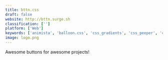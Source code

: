 ```yaml
---
title: bttn.css
draft: false 
website: http://bttn.surge.sh
classification: ['']
platform: ['Web']
keywords: ['animista', 'balloon.css', 'css_gradients', 'css_peeper', 'coolhue', 'emoji_search', 'emojicalendar_by_planable', 'emojipedia', 'epic_spinners', 'gradient_backgrounds', 'gradientdaze', 'gradients_for_sketch', 'instagram.css', 'invision', 'shapy', 'symbol_go', 'unique_gradient_generator', 'unused_css', 'unused_css_finder']
image: logo.png
---
```

Awesome buttons for awesome projects!